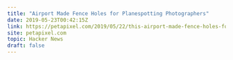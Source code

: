 ```yaml
---
title: "Airport Made Fence Holes for Planespotting Photographers"
date: 2019-05-23T00:42:15Z
link: https://petapixel.com/2019/05/22/this-airport-made-fence-holes-for-planespotting-photographers/?utm_medium=RSS&utm_source=hune
site: petapixel.com
topic: Hacker News
draft: false
---
```

